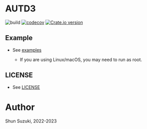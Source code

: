 # AUTD3

![build](https://github.com/shinolab/autd3-rs/workflows/build/badge.svg)
[![codecov](https://codecov.io/gh/shinolab/autd3-rs/graph/badge.svg)](https://codecov.io/gh/shinolab/autd3-rs)
[![Crate.io version](https://img.shields.io/crates/v/autd3)](https://crates.io/crates/autd3)

## Example

* See [examples](./examples)

    * If you are using Linux/macOS, you may need to run as root.

## LICENSE

* See [LICENSE](./LICENSE)

# Author

Shun Suzuki, 2022-2023
